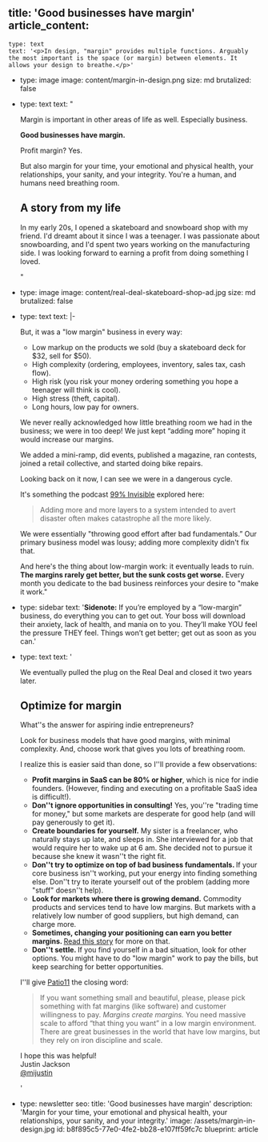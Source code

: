 title: 'Good businesses have margin'
article_content:
  -
    type: text
    text: '<p>In design, "margin" provides multiple functions. Arguably the most important is the space (or margin) between elements. It allows your design to breathe.</p>'
  -
    type: image
    image: content/margin-in-design.png
    size: md
    brutalized: false
  -
    type: text
    text: "<p>Margin is important in other areas of life as well. Especially business.</p><p><b>Good businesses have margin.&nbsp;</b></p><p>Profit margin? Yes.</p><p>But also margin for your time, your emotional and physical health, your relationships, your sanity, and your integrity. You're a human, and humans need breathing room.</p><h2>A story from my life</h2><p>In my early 20s, I opened a skateboard and snowboard shop with my friend. I'd dreamt about it since I was a teenager. I was passionate about snowboarding, and I'd spent two years working on the manufacturing side. I was looking forward to earning a profit from doing something I loved.</p>"
  -
    type: image
    image: content/real-deal-skateboard-shop-ad.jpg
    size: md
    brutalized: false
  -
    type: text
    text: |-
      <p>But, it was a "low margin" business in every way:</p><ul><li>Low markup on the products we sold (buy a skateboard deck for $32, sell for $50).</li><li>High complexity (ordering, employees, inventory, sales tax, cash flow).</li><li>High risk (you risk your money ordering something you hope a teenager will think is cool).</li><li>High stress (theft, capital).</li><li>Long hours, low pay for owners.</li></ul><p>We never really acknowledged how little breathing room we had in the business; we were in too deep! We just kept “adding more” hoping it would increase our margins.

      We added a mini-ramp, did events, published a magazine, ran contests, joined a retail collective, and started doing bike repairs.&nbsp;</p><p>Looking back on it now, I can see we were in a dangerous cycle.</p><p>It's something the podcast <a href="https://99percentinvisible.org/episode/cautionary-tales/">99% Invisible</a> explored here:</p><blockquote><p>Adding more and more layers to a system intended to avert disaster often makes catastrophe all the more likely.</p></blockquote><p>We were essentially "throwing good effort after bad fundamentals.” Our primary business model was lousy; adding more complexity didn't fix that.</p><p>And here's the thing about low-margin work: it eventually leads to ruin. <b>The margins rarely get better, but the sunk costs get worse.</b> Every month you dedicate to the bad business reinforces your desire to "make it work."</p>
  -
    type: sidebar
    text: '**Sidenote:** If you’re employed by a “low-margin” business, do everything you can to get out. Your boss will download their anxiety, lack of health, and mania on to you. They’ll make YOU feel the pressure THEY feel. Things won’t get better; get out as soon as you can.'
  -
    type: text
    text: '<p>We eventually pulled the plug on the Real Deal and closed it two years later.</p><h2>Optimize for margin</h2><p>What''s the answer for aspiring indie entrepreneurs?<br></p><p>Look for business models that have good margins, with minimal complexity. And, choose work that gives you lots of breathing room.</p><p>I realize this is easier said than done, so I''ll provide a few observations:</p><ul><li><b>Profit margins in SaaS can be 80% or higher</b>, which is nice for indie founders. (However, finding and executing on a profitable SaaS idea is difficult!).</li><li><b>Don''t ignore opportunities in consulting!</b> Yes, you''re "trading time for money," but some markets are desperate for good help (and will pay generously to get it).</li><li><b>Create boundaries for yourself.</b> My sister is a freelancer, who naturally stays up late, and sleeps in. She interviewed for a job that would require her to wake up at 6 am. She decided not to pursue it because she knew it wasn''t the right fit.</li><li><b>Don''t try to optimize on top of bad business fundamentals. </b>If your core business isn''t working, put your energy into finding something else. Don''t try to iterate yourself out of the problem (adding more "stuff" doesn''t help).</li><li><b>Look for markets where there is growing demand.</b>&nbsp;Commodity products and services tend to have low margins. But markets with a relatively low number of good suppliers, but high demand, can charge more.</li><li><b>Sometimes, changing your positioning can earn you better margins. </b><a href="https://justinjackson.ca/this-tree-guy-has-good-business-advice">Read this story</a> for more on that.</li><li><b>Don''t settle. </b>If you find yourself in a bad situation, look for other options. You might have to do "low margin" work to pay the bills, but keep searching for better opportunities.</li></ul><p>I''ll give <a href="https://twitter.com/patio11/status/1214396027848937472">Patio11</a> the closing word:</p><blockquote><p>If you want something small and beautiful, please, please pick something with fat margins (like software) and customer willingness to pay. <i>Margins create margins.</i> You need massive scale to afford “that thing you want” in a low margin environment. There are great businesses in the world that have low margins, but they rely on iron discipline and scale.</p></blockquote><p>I hope this was helpful!<br>Justin Jackson<br><a href="https://twitter.com/mijustin">@mijustin</a></p>'
  -
    type: newsletter
seo:
  title: 'Good businesses have margin'
  description: 'Margin for your time, your emotional and physical health, your relationships, your sanity, and your integrity.'
  image: /assets/margin-in-design.jpg
id: b8f895c5-77e0-4fe2-bb28-e107ff59fc7c
blueprint: article
